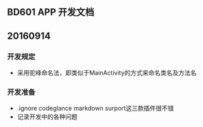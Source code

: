 BD601 APP 开发文档
---
## 20160914
### 开发规定
- 采用驼峰命名法，即类似于MainActivity的方式来命名类名及方法名
### 开发准备
- .ignore codeglance markdown surport这三款插件很不错
- 记录开发中的各种问题

